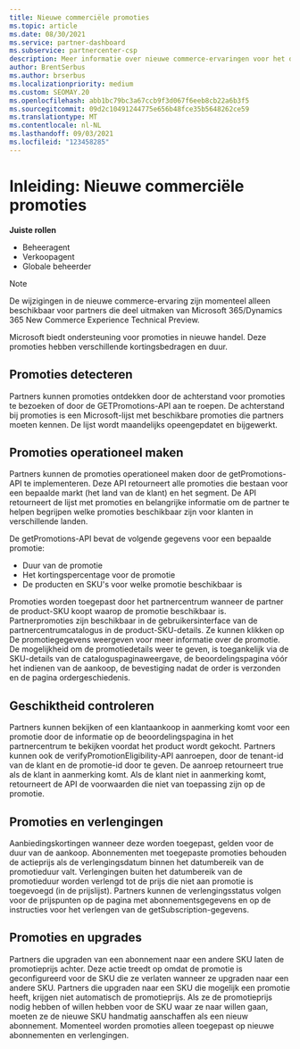 ```yaml
---
title: Nieuwe commerciële promoties
ms.topic: article
ms.date: 08/30/2021
ms.service: partner-dashboard
ms.subservice: partnercenter-csp
description: Meer informatie over nieuwe commerce-ervaringen voor het detecteren en kopen van promoties.
author: BrentSerbus
ms.author: brserbus
ms.localizationpriority: medium
ms.custom: SEOMAY.20
ms.openlocfilehash: abb1bc79bc3a67ccb9f3d067f6eeb8cb22a6b3f5
ms.sourcegitcommit: 09d2c10491244775e656b48fce35b5648262ce59
ms.translationtype: MT
ms.contentlocale: nl-NL
ms.lasthandoff: 09/03/2021
ms.locfileid: "123458285"
---
```

# <a name="introduction-new-commerce-promotions"></a>Inleiding: Nieuwe commerciële promoties

**Juiste rollen**

- Beheeragent
- Verkoopagent
- Globale beheerder

> [!Note] 
> De wijzigingen in de nieuwe commerce-ervaring zijn momenteel alleen beschikbaar voor partners die deel uitmaken van Microsoft 365/Dynamics 365 New Commerce Experience Technical Preview.

Microsoft biedt ondersteuning voor promoties in nieuwe handel. Deze promoties hebben verschillende kortingsbedragen en duur. 

## <a name="discovering-promotions"></a>Promoties detecteren ##

Partners kunnen promoties ontdekken door de achterstand voor promoties te bezoeken of door de GETPromotions-API aan te roepen. De achterstand bij promoties is een Microsoft-lijst met beschikbare promoties die partners moeten kennen. De lijst wordt maandelijks opeengepdatet en bijgewerkt. 


## <a name="operationalize-promotions"></a>Promoties operationeel maken ##

Partners kunnen de promoties operationeel maken door de getPromotions-API te implementeren. Deze API retourneert alle promoties die bestaan voor een bepaalde markt (het land van de klant) en het segment. De API retourneert de lijst met promoties en belangrijke informatie om de partner te helpen begrijpen welke promoties beschikbaar zijn voor klanten in verschillende landen. 


De getPromotions-API bevat de volgende gegevens voor een bepaalde promotie:

- Duur van de promotie
- Het kortingspercentage voor de promotie
- De producten en SKU's voor welke promotie beschikbaar is

Promoties worden toegepast door het partnercentrum wanneer de partner de product-SKU koopt waarop de promotie beschikbaar is. Partnerpromoties zijn beschikbaar in de gebruikersinterface van de partnercentrumcatalogus in de product-SKU-details. Ze kunnen klikken op De promotiegegevens weergeven voor meer informatie over de promotie. De mogelijkheid om de promotiedetails weer te geven, is toegankelijk via de SKU-details van de cataloguspaginaweergave, de beoordelingspagina vóór het indienen van de aankoop, de bevestiging nadat de order is verzonden en de pagina ordergeschiedenis. 


## <a name="verify-eligibility"></a>Geschiktheid controleren ##

Partners kunnen bekijken of een klantaankoop in aanmerking komt voor een promotie door de informatie op de beoordelingspagina in het partnercentrum te bekijken voordat het product wordt gekocht. Partners kunnen ook de verifyPromotionEligibility-API aanroepen, door de tenant-id van de klant en de promotie-id door te geven. De aanroep retourneert true als de klant in aanmerking komt. Als de klant niet in aanmerking komt, retourneert de API de voorwaarden die niet van toepassing zijn op de promotie. 



## <a name="promotions-and-renewals"></a>Promoties en verlengingen ##

Aanbiedingskortingen wanneer deze worden toegepast, gelden voor de duur van de aankoop. Abonnementen met toegepaste promoties behouden de actieprijs als de verlengingsdatum binnen het datumbereik van de promotieduur valt. Verlengingen buiten het datumbereik van de promotieduur worden verlengd tot de prijs die niet aan promotie is toegevoegd (in de prijslijst). Partners kunnen de verlengingsstatus volgen voor de prijspunten op de pagina met abonnementsgegevens en op de instructies voor het verlengen van de getSubscription-gegevens.


## <a name="promotions-and-upgrades"></a>Promoties en upgrades ##
Partners die upgraden van een abonnement naar een andere SKU laten de promotieprijs achter. Deze actie treedt op omdat de promotie is geconfigureerd voor de SKU die ze verlaten wanneer ze upgraden naar een andere SKU. Partners die upgraden naar een SKU die mogelijk een promotie heeft, krijgen niet automatisch de promotieprijs. Als ze de promotieprijs nodig hebben of willen hebben voor de SKU waar ze naar willen gaan, moeten ze de nieuwe SKU handmatig aanschaffen als een nieuw abonnement. Momenteel worden promoties alleen toegepast op nieuwe abonnementen en verlengingen.



